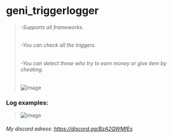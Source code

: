 # geni_triggerlogger
>###### -Supports all frameworks.
>###### -You can check all the triggers.
>###### -You can detect those who try to earn money or give item by cheating.
>![image](https://user-images.githubusercontent.com/67476044/116620486-922c8f80-a94a-11eb-8977-7f7d0f06a6c7.png)

### Log examples:
>![image](https://user-images.githubusercontent.com/67476044/116620551-a3759c00-a94a-11eb-884b-87959760a246.png)

###### My discord adress: https://discord.gg/BzA2QWMfEs

